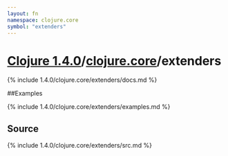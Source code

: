 ```yaml
---
layout: fn
namespace: clojure.core
symbol: "extenders"
---
```


# [Clojure 1.4.0](../../)/[clojure.core](../)/extenders

{% include 1.4.0/clojure.core/extenders/docs.md %}

##Examples

{% include 1.4.0/clojure.core/extenders/examples.md %}
## Source
{% include 1.4.0/clojure.core/extenders/src.md %}


